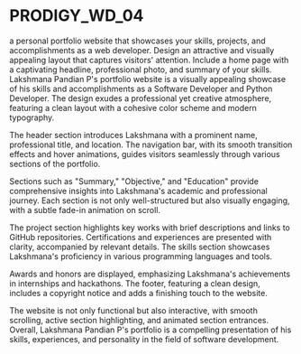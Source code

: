# PRODIGY_WD_04
a personal portfolio website that showcases your skills, projects, and accomplishments as a web developer. Design an attractive and visually appealing layout that captures visitors' attention. Include a home page with a captivating headline, professional photo, and summary of your skills. 
Lakshmana Pandian P's portfolio website is a visually appealing showcase of his skills and accomplishments as a Software Developer and Python Developer. The design exudes a professional yet creative atmosphere, featuring a clean layout with a cohesive color scheme and modern typography.

The header section introduces Lakshmana with a prominent name, professional title, and location. The navigation bar, with its smooth transition effects and hover animations, guides visitors seamlessly through various sections of the portfolio.

Sections such as "Summary," "Objective," and "Education" provide comprehensive insights into Lakshmana's academic and professional journey. Each section is not only well-structured but also visually engaging, with a subtle fade-in animation on scroll.

The project section highlights key works with brief descriptions and links to GitHub repositories. Certifications and experiences are presented with clarity, accompanied by relevant details. The skills section showcases Lakshmana's proficiency in various programming languages and tools.

Awards and honors are displayed, emphasizing Lakshmana's achievements in internships and hackathons. The footer, featuring a clean design, includes a copyright notice and adds a finishing touch to the website.

The website is not only functional but also interactive, with smooth scrolling, active section highlighting, and animated section entrances. Overall, Lakshmana Pandian P's portfolio is a compelling presentation of his skills, experiences, and personality in the field of software development.

